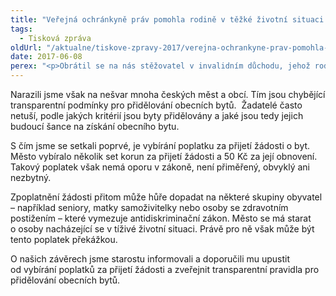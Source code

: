 ```yaml
---
title: "Veřejná ochránkyně práv pomohla rodině v těžké životní situaci k důstojnějšímu bydlení"
tags:
  - Tisková zpráva
oldUrl: "/aktualne/tiskove-zpravy-2017/verejna-ochrankyne-prav-pomohla-rodine-v-tezke-zivotni-situaci-k-dustojnejsimu-bydlen"
date: 2017-06-08
perex: "<p>Obrátil se na nás stěžovatel v invalidním důchodu, jehož rodina bydlela v malém bytě 1+1 a sdílela jednu postel. Jeho osmiletý syn trpí autismem a vyžaduje nepřetržitou péči, kterou mu poskytuje matka a nemůže proto pracovat. Stěžovatel si podal žádost o větší městský byt. Po roce a půl čekání se pak obrátil na veřejnou ochránkyni práv. Poté, co se ochránkyně začala případem zabývat, město souhlasilo s přidělením odpovídajícího bytu. Panu starostovi jsme za jeho vstřícnost poděkovali a případ uzavřeli. </p>"
---
```


<!-- imported from the old website -->

<p>Narazili jsme však na nešvar mnoha českých měst a obcí. Tím jsou chybějící transparentní podmínky pro přidělování obecních bytů.  Žadatelé často netuší, podle jakých kritérií jsou byty přidělovány a jaké jsou tedy jejich budoucí šance na získání obecního bytu. </p> <p>S čím jsme se setkali poprvé, je vybírání poplatku za přijetí žádosti o byt. Město vybíralo několik set korun za přijetí žádosti a 50 Kč za její obnovení. Takový poplatek však nemá oporu v zákoně, není přiměřený, obvyklý ani nezbytný. </p> <p>Zpoplatnění žádosti přitom může hůře dopadat na některé skupiny obyvatel – například seniory, matky samoživitelky nebo osoby se zdravotním postižením – které vymezuje antidiskriminační zákon. Město se má starat o osoby nacházející se v tíživé životní situaci. Právě pro ně však může být tento poplatek překážkou. </p> <p>O našich závěrech jsme starostu informovali a doporučili mu upustit od vybírání poplatků za přijetí žádosti a zveřejnit transparentní pravidla pro přidělování obecních bytů. </p>
